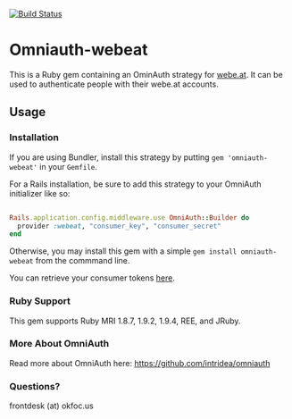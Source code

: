 [![Build Status](https://secure.travis-ci.org/okfocus/omniauth-webeat.png)](http://travis-ci.org/okfocus/omniauth-webeat)

# Omniauth-webeat

This is a Ruby gem containing an OminAuth strategy for [webe.at](http://webe.at). It can be used to authenticate people with their webe.at accounts.

## Usage

### Installation

If you are using Bundler, install this strategy by putting `gem 'omniauth-webeat'` in your `Gemfile`.

For a Rails installation, be sure to add this strategy to your OmniAuth initializer like so:

``` ruby

Rails.application.config.middleware.use OmniAuth::Builder do
  provider :webeat, "consumer_key", "consumer_secret" 
end
```

Otherwise, you may install this gem with a simple `gem install omniauth-webeat` from the commmand line.

You can retrieve your consumer tokens [here](http://webe.at/oauth).

### Ruby Support

This gem supports Ruby MRI 1.8.7, 1.9.2, 1.9.4, REE, and JRuby.

### More About OmniAuth

Read more about OmniAuth here: https://github.com/intridea/omniauth

### Questions?

frontdesk (at) okfoc.us
